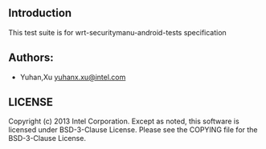 ## Introduction

This test suite is for wrt-securitymanu-android-tests specification

## Authors:

* Yuhan,Xu <yuhanx.xu@intel.com>

## LICENSE

Copyright (c) 2013 Intel Corporation.
Except as noted, this software is licensed under BSD-3-Clause License.
Please see the COPYING file for the BSD-3-Clause License.
